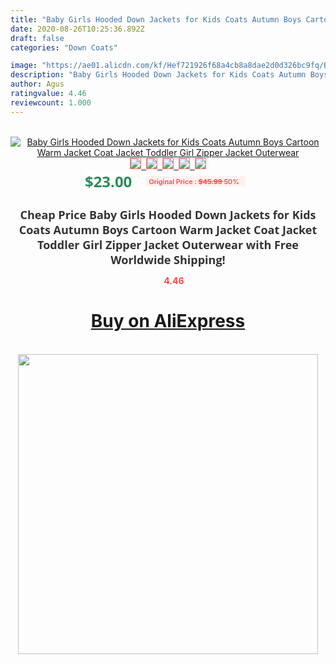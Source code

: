 ```yaml
---
title: "Baby Girls Hooded Down Jackets for Kids Coats Autumn Boys Cartoon Warm Jacket Coat Jacket Toddler Girl Zipper Jacket Outerwear"
date: 2020-08-26T10:25:36.892Z
draft: false
categories: "Down Coats"

image: "https://ae01.alicdn.com/kf/Hef721926f68a4cb8a8dae2d0d326bc9fq/Baby-Girls-Hooded-Down-Jackets-for-Kids-Coats-Autumn-Boys-Cartoon-Warm-Jacket-Coat-Jacket-Toddler.jpg"
description: "Baby Girls Hooded Down Jackets for Kids Coats Autumn Boys Cartoon Warm Jacket Coat Jacket Toddler Girl Zipper Jacket Outerwear"
author: Agus
ratingvalue: 4.46
reviewcount: 1.000
---
```

<br>
<div style="text-align: center;">
<a href="https://s.click.aliexpress.com/e/_A0FuYl" target="_blank" rel="nofollow noopener noreferrer"><img alt="Baby Girls Hooded Down Jackets for Kids Coats Autumn Boys Cartoon Warm Jacket Coat Jacket Toddler Girl Zipper Jacket Outerwear" class="magnifier-image" src="https://ae01.alicdn.com/kf/Hef721926f68a4cb8a8dae2d0d326bc9fq/Baby-Girls-Hooded-Down-Jackets-for-Kids-Coats-Autumn-Boys-Cartoon-Warm-Jacket-Coat-Jacket-Toddler.jpg_640x640.jpg">
<br>
<img style="border:1px solid salmon" src="https://ae01.alicdn.com/kf/Hef721926f68a4cb8a8dae2d0d326bc9fq/Baby-Girls-Hooded-Down-Jackets-for-Kids-Coats-Autumn-Boys-Cartoon-Warm-Jacket-Coat-Jacket-Toddler.jpg_120x120.jpg">&nbsp;&nbsp;<img style="border:1px solid salmon" src="https://ae01.alicdn.com/kf/Hc1480166e54c4513bf4a9aae40da14c3Y/Baby-Girls-Hooded-Down-Jackets-for-Kids-Coats-Autumn-Boys-Cartoon-Warm-Jacket-Coat-Jacket-Toddler.jpg_120x120.jpg">&nbsp;&nbsp;<img style="border:1px solid salmon" src="https://ae01.alicdn.com/kf/Hc4e0911826fb48b8843e7ad895dfc22fw/Baby-Girls-Hooded-Down-Jackets-for-Kids-Coats-Autumn-Boys-Cartoon-Warm-Jacket-Coat-Jacket-Toddler.jpg_120x120.jpg">&nbsp;&nbsp;<img style="border:1px solid salmon" src="https://ae01.alicdn.com/kf/H4af16a2743fb413684bb4889fc09edcc4/Baby-Girls-Hooded-Down-Jackets-for-Kids-Coats-Autumn-Boys-Cartoon-Warm-Jacket-Coat-Jacket-Toddler.jpg_120x120.jpg">&nbsp;&nbsp;<img style="border:1px solid salmon" src="https://ae01.alicdn.com/kf/H238a3bddfd244eea9471f4e750d5d8c80/Baby-Girls-Hooded-Down-Jackets-for-Kids-Coats-Autumn-Boys-Cartoon-Warm-Jacket-Coat-Jacket-Toddler.jpg_120x120.jpg"></a></div><br0>
<div style="text-align: center;"><span style="background-color: white; border: 0px; box-sizing: border-box; color: seagreen; display: inline-block; font-family: &quot;open sans&quot; , &quot;arial&quot; , &quot;helvetica&quot; , sans-serif , &quot;heiti&quot;; font-size: 24px; font-stretch: inherit; font-weight: 700; line-height: inherit; margin: 0px 10px 0px 0px; padding: 0px; vertical-align: middle;">$23.00 </span>
<span style="background: rgb(255 , 241 , 241); border-radius: 3px; border: 0px; box-sizing: border-box; color: #ff4747; display: inline-block; font-family: inherit; font-size: 12px; font-stretch: inherit; font-style: inherit; font-variant: inherit; font-weight: 600; line-height: inherit; margin: 0px; padding: 2px 5px; transform: scale(0.9); vertical-align: middle;">Original Price : <b style="text-decoration: line-through;">$45.99 </b> 50%&nbsp;&nbsp;</span></div>
<h1 style="color: #333333; display: inline-block; font-family: &quot;open sans&quot; , &quot;arial&quot; , &quot;helvetica&quot; , sans-serif , &quot;heiti&quot;; font-size: 18px; font-stretch: inherit; font-weight: 700; text-align: center;">Cheap Price Baby Girls Hooded Down Jackets for Kids Coats Autumn Boys Cartoon Warm Jacket Coat Jacket Toddler Girl Zipper Jacket Outerwear with Free Worldwide Shipping!</h1>
<div style="color: #ff4747; text-align: center;">
<img src="https://4.bp.blogspot.com/-M0ZcTcb-5uY/XleCXlxnR4I/AAAAAAAAAEc/OrjgMkXV1oMQFaCRZj5HQwOCBcu3w1FegCPcBGAYYCw/s1600/star.png" style="height: 15px;">&nbsp;<b>4.46</b></div>
<div class="button_cont" align="center"><a class="buynow_a" href="https://s.click.aliexpress.com/e/_A0FuYl" target="_blank" rel="nofollow noopener noreferrer"><H1>Buy on AliExpress</H1></a></div><br>
<div class="separator" style="clear: both; text-align: center;">
<img src="https://lh3.googleusercontent.com/-pTy5HemUv9M/XlePHvY0dAI/AAAAAAAAAE4/0nX5iRUoIWY8eMW9Dpxeirr157OZliDIgCLcBGAsYHQ/s1600/badge.gif" width="480">
</div>
